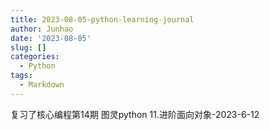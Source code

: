 ```yaml
---
title: 2023-08-05-python-learning-journal
author: Junhao
date: '2023-08-05'
slug: []
categories:
  - Python
tags:
  - Markdown
---
```

  复习了核心编程第14期 图灵python 11.进阶面向对象-2023-6-12
